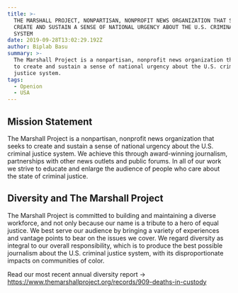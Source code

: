 ```yaml
---
title: >-
  THE MARSHALL PROJECT, NONPARTISAN, NONPROFIT NEWS ORGANIZATION THAT SEEKS TO
  CREATE AND SUSTAIN A SENSE OF NATIONAL URGENCY ABOUT THE U.S. CRIMINAL JUSTICE
  SYSTEM
date: 2019-09-28T13:02:29.192Z
author: Biplab Basu
summary: >-
  The Marshall Project is a nonpartisan, nonprofit news organization that seeks
  to create and sustain a sense of national urgency about the U.S. criminal
  justice system.
tags:
  - Openion
  - USA
---
```

## Mission Statement

The Marshall Project is a nonpartisan, nonprofit news organization that seeks to create and sustain a sense of national urgency about the U.S. criminal justice system. We achieve this through award-winning journalism, partnerships with other news outlets and public forums. In all of our work we strive to educate and enlarge the audience of people who care about the state of criminal justice.



## Diversity and The Marshall Project

The Marshall Project is committed to building and maintaining a diverse workforce, and not only because our name is a tribute to a hero of equal justice. We best serve our audience by bringing a variety of experiences and vantage points to bear on the issues we cover. We regard diversity as integral to our overall responsibility, which is to produce the best possible journalism about the U.S. criminal justice system, with its disproportionate impacts on communities of color. 

Read our most recent annual diversity report -> <https://www.themarshallproject.org/records/909-deaths-in-custody>
